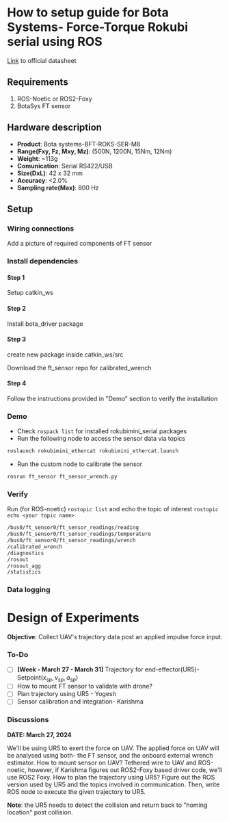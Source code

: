 # How to setup guide for Bota Systems- Force-Torque Rokubi serial using ROS

[Link](https://www.botasys.com/force-torque-sensors/rokubi) to official datasheet

## Requirements
1. ROS-Noetic or ROS2-Foxy
2. BotaSys FT sensor 

## Hardware description

- **Product**: Bota systems-BFT-ROKS-SER-M8
- **Range(Fxy, Fz, Mxy, Mz)**: (500N, 1200N, 15Nm, 12Nm)
- **Weight**: ~113g
- **Comunication**: Serial RS422/USB
- **Size(DxL)**: 42 x 32 mm 
- **Accuracy**: <2.0%
- **Sampling rate(Max)**: 800 Hz


## Setup 

### Wiring connections

Add a picture of required components of FT sensor

### Install dependencies

#### Step 1
Setup catkin_ws


#### Step 2
Install bota_driver package



#### Step 3
create new package inside catkin_ws/src

Download the ft_sensor repo for calibrated_wrench

#### Step 4
Follow the instructions provided in "Demo" section to verify the installation

### Demo
- Check `rospack list` for installed rokubimini_serial packages
- Run the following node to access the sensor data via topics
```bash
roslaunch rokubimini_ethercat rokubimini_ethercat.launch
```
- Run the custom node to calibrate the sensor 
```bash
rosrun ft_sensor ft_sensor_wrench.py
```


### Verify 
Run (for ROS-noetic)
`rostopic list` and echo the topic of interest `rostopic echo <your topic name>`
```bash
/bus0/ft_sensor0/ft_sensor_readings/reading
/bus0/ft_sensor0/ft_sensor_readings/temperature
/bus0/ft_sensor0/ft_sensor_readings/wrench
/calibrated_wrench
/diagnostics
/rosout
/rosout_agg
/statistics

```

### Data logging


# Design of Experiments
**Objective**: Collect UAV's trajectory data post an applied impulse force input.

### To-Do
- [ ] **[Week - March 27 - March 31]** Trajectory for end-effector(UR5)- Setpoint($x_{sp}, v_{sp}, a_{sp}$)
- [ ] How to mount FT sensor to validate with drone?
- [ ]  Plan trajectory using UR5 - Yogesh
- [ ]  Sensor calibration and integration- Karishma

### Discussions
**DATE: March 27, 2024**

 We'll be using UR5 to exert the force on UAV. The applied force on UAV will be analysed using both- the FT sensor, and the onboard external wrench estimator. How to mount sensor on UAV? Tethered wire to UAV and ROS-noetic, however, if Karishma figures out ROS2-Foxy based driver code, we'll use ROS2 Foxy. 
 How to plan the trajectory using UR5? Figure out the ROS version used by UR5 and the topics involved in communication. Then, write ROS node to execute the given trajectory to UR5.
 
 **Note**: the UR5 needs to detect the collision and return back to "homing location" post collision.
 
 




